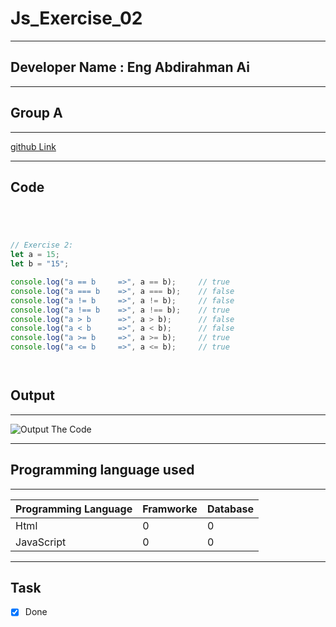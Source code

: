 
 # Js_Exercise_02
 
 ***
 
 ## Developer Name : Eng Abdirahman Ai
 
 ***
 
 ## Group A
 
 ***
 [github Link](https://github.com/engai2025/All-js)
 
 ***
 
 ## Code
 
 ~~~ Javascript
 



// Exercise 2: 
 let a = 15;
let b = "15";

console.log("a == b     =>", a == b);     // true
console.log("a === b    =>", a === b);    // false
console.log("a != b     =>", a != b);     // false
console.log("a !== b    =>", a !== b);    // true
console.log("a > b      =>", a > b);      // false
console.log("a < b      =>", a < b);      // false
console.log("a >= b     =>", a >= b);     // true
console.log("a <= b     =>", a <= b);     // true


 
 
 ~~~
 
 
  
 
 ## Output
 
 ***
 ![Output The Code](../../All-js/02-Exercise/Assets/Capture.PNG)
 ***
 
  
 
 ## Programming language used
 
 ***
 
 |Programming Language |Framworke | Database
 |:-------------------|:----------|:--------
 |Html                |0          |0
 |JavaScript          |0          |0
 
 ***
 
 ## Task
 
 - [x] Done
 